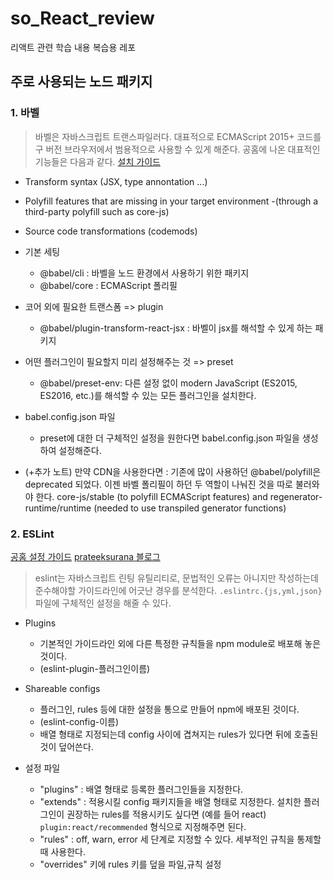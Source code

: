 # so_React_review

리액트 관련 학습 내용 복습용 레포

## 주로 사용되는 노드 패키지

### 1. 바벨

> 바벨은 자바스크립트 트랜스파일러다. 대표적으로 ECMAScript 2015+ 코드를 구 버전 브라우저에서 범용적으로 사용할 수 있게 해준다. 공홈에 나온 대표적인 기능들은 다음과 같다. [설치 가이드](https://babeljs.io/docs/en/usage#basic-usage-with-cli)

- Transform syntax (JSX, type annontation ...)
- Polyfill features that are missing in your target environment -(through a third-party polyfill such as core-js)
- Source code transformations (codemods)

- 기본 세팅
  - @babel/cli : 바벨을 노드 환경에서 사용하기 위한 패키지
  - @babel/core : ECMAScript 폴리필
- 코어 외에 필요한 트랜스폼 => plugin
  - @babel/plugin-transform-react-jsx : 바벨이 jsx를 해석할 수 있게 하는 패키지
- 어떤 플러그인이 필요할지 미리 설정해주는 것 => preset
  - @babel/preset-env: 다른 설정 없이 modern JavaScript (ES2015, ES2016, etc.)를 해석할 수 있는 모든 플러그인을 설치한다.
- babel.config.json 파일

  - preset에 대한 더 구체적인 설정을 원한다면 babel.config.json 파일을 생성하여 설정해준다.

- (+추가 노트) 만약 CDN을 사용한다면 : 기존에 많이 사용하던 @babel/polyfill은 deprecated 되었다. 이젠 바벨 폴리필이 하던 두 역할이 나눠진 것을 따로 불러와야 한다. core-js/stable (to polyfill ECMAScript features) and regenerator-runtime/runtime (needed to use transpiled generator functions)

### 2. ESLint

[공홈 설정 가이드](https://eslint.org/docs/user-guide/configuring/)
[prateeksurana 블로그](https://prateeksurana.me/blog/difference-between-eslint-extends-and-plugins/)

> eslint는 자바스크립트 린팅 유틸리티로, 문법적인 오류는 아니지만 작성하는데 준수해야할 가이드라인에 어긋난 경우를 분석한다. `.eslintrc.{js,yml,json}` 파일에 구체적인 설정을 해줄 수 있다.

- Plugins
  - 기본적인 가이드라인 외에 다른 특정한 규칙들을 npm module로 배포해 놓은 것이다.
  - (eslint-plugin-플러그인이름)
- Shareable configs

  - 플러그인, rules 등에 대한 설정을 통으로 만들어 npm에 배포된 것이다.
  - (eslint-config-이름)
  - 배열 형태로 지정되는데 config 사이에 겹쳐지는 rules가 있다면 뒤에 호출된 것이 덮어쓴다.

- 설정 파일
  - "plugins" : 배열 형태로 등록한 플러그인들을 지정한다.
  - "extends" : 적용시킬 config 패키지들을 배열 형태로 지정한다. 설치한 플러그인이 권장하는 rules를 적용시키도 싶다면 (예를 들어 react) `plugin:react/recommended` 형식으로 지정해주면 된다.
  - "rules" : off, warn, error 세 단계로 지정할 수 있다. 세부적인 규칙을 통제할 때 사용한다.
  - "overrides" 키에 rules 키를 덮을 파일,규칙 설정

